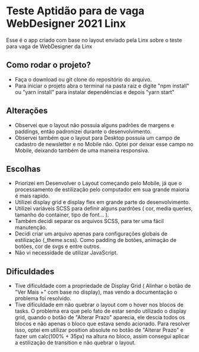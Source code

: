# Teste Aptidão para de vaga WebDesigner 2021 Linx

Esse é o app criado com base no layout enviado pela Linx sobre o teste para vaga de WebDesigner da Linx

## Como rodar o projeto?

* Faça o download ou git clone do repositório do arquivo.
* Para iniciar o projeto abra o terminal na pasta raiz e digite "npm install" ou "yarn install" para instalar dependências e depois "yarn start"

## Alterações
  * Observei que o layout não possuia alguns padrões de margens e paddings, então padronizei durante o desenvolvimento.
  * Observei também que o layout para Desktop possuia um campo de cadastro de newsletter e no Mobile não. Optei por deixar esse campo no Mobile, deixando também de uma maneira responsiva.

## Escolhas
  * Priorizei em Desenvolver o Layout começando pelo Mobile, já que o processamento de estilização pelo computador em sua grande maioria é mais rapido.
  * Utilizei display grid e display flex em grande parte do desenvolvimento.
  * Utilizei variáveis SCSS para definir alguns pardrões ( cor, media queries, tamanho do container, tipo de font... ).
  * Também decidi separar os arquivos SCSS, para ter uma fácil manutenção.
  * Decidi criar um arquivo apenas para configurações globais de estilização (_theme.scss). Como padding de botões, animação de botões, cor de svgs e entre outros.
  * Não vi necessidade de utilizar JavaScript.

## Dificuldades
  * Tive dificuldade com a propriedade de Display Grid ( Alinhar o botão de "Ver Mais +" com base no display), mas vendo a documentação o problema foi resolvido.
  * Tive dificuldade em não quebrar o layout com o hover nos blocos de tasks. O problema era que pelo fato de estar sendo utilizado o display grid, quando o botão de "Alterar Prazo" aparecia, ele descia todos os blocos e não apenas o bloco que estava sendo acionado. Para resolver isso, optei em utilizar position absolute no botão de "Alterar Prazo" e fazer um calc(100% + 35px) na altura no bloco, assim consegui aplicar a estilização de transition e não quebrar o layout.